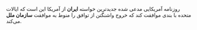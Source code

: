 
روزنامه آمریکایی مدعی شده جدیدترین خواسته **ایران** از آمریکا این است که ایالات متحده با بندی موافقت کند که خروج واشنگتن از توافق را منوط به موافقت **سازمان ملل** می‌کند.
